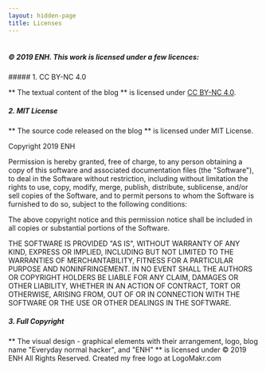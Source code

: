 ```yaml
---
layout: hidden-page
title: Licenses
---
```

<div style="line-height:20%;"> <br> </div>

##### © 2019 ENH. This work is licensed under a few licences:

<div style="line-height:0%;"> <br> </div>
##### 1. CC BY-NC 4.0

** The textual content of the blog ** is licensed under [CC BY-NC 4.0](https://creativecommons.org/licenses/by-nc/4.0/).

##### 2. MIT License

** The source code released on the blog ** is licensed under MIT License.

Copyright 2019 ENH

Permission is hereby granted, free of charge, to any person obtaining a copy of this software and associated documentation 
files (the "Software"), to deal in the Software without restriction, including without limitation the rights to use, copy, 
modify, merge, publish, distribute, sublicense, and/or sell copies of the Software, and to permit persons to whom the 
Software is furnished to do so, subject to the following conditions:

The above copyright notice and this permission notice shall be included in all copies or substantial portions of the Software.

THE SOFTWARE IS PROVIDED "AS IS", WITHOUT WARRANTY OF ANY KIND, EXPRESS OR IMPLIED, INCLUDING BUT NOT LIMITED 
TO THE WARRANTIES OF MERCHANTABILITY, FITNESS FOR A PARTICULAR PURPOSE AND NONINFRINGEMENT. IN NO EVENT SHALL 
THE AUTHORS OR COPYRIGHT HOLDERS BE LIABLE FOR ANY CLAIM, DAMAGES OR OTHER LIABILITY, WHETHER IN AN ACTION OF CONTRACT, 
TORT OR OTHERWISE, ARISING FROM, OUT OF OR IN CONNECTION WITH THE SOFTWARE OR THE USE OR OTHER DEALINGS IN THE SOFTWARE.

##### 3. Full Copyright 

** The visual design - graphical elements with their arrangement, logo, blog name "Everyday normal hacker", and "ENH" ** is licensed under © 2019 ENH All Rights Reserved.
Created my free logo at LogoMakr.com 
